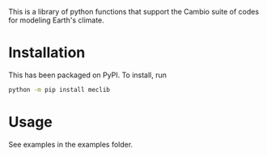 This is a library of python functions that support the Cambio suite of codes for modeling Earth's climate.

# Installation
This has been packaged on PyPI. To install, run
```sh
python -m pip install meclib
```

# Usage
See examples in the examples folder.

